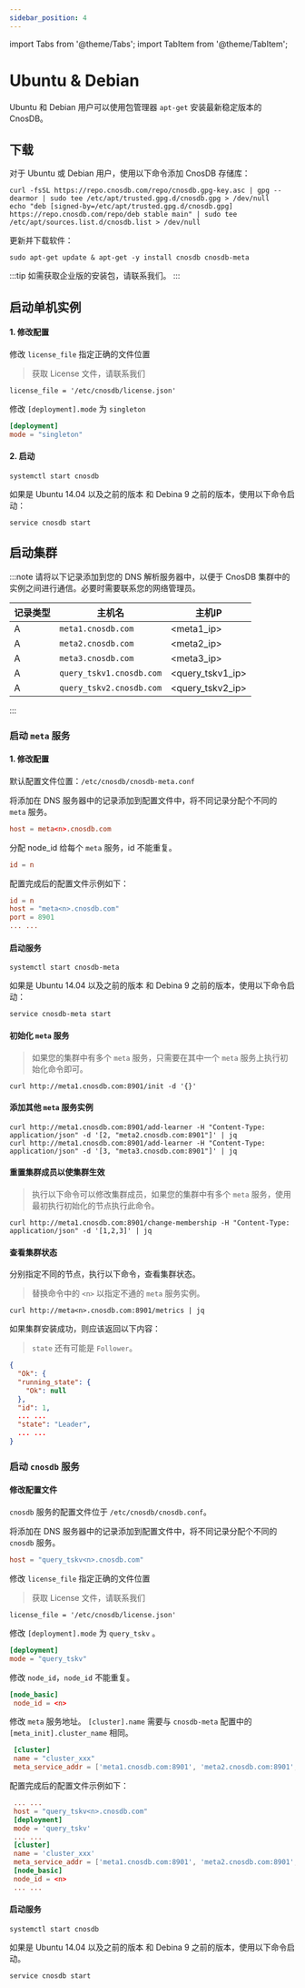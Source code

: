 ```yaml
---
sidebar_position: 4
---
```


import Tabs from '@theme/Tabs';
import TabItem from '@theme/TabItem';

# Ubuntu & Debian

Ubuntu 和 Debian 用户可以使用包管理器 `apt-get` 安装最新稳定版本的 CnosDB。

## 下载

<Tabs groupId="editions">
<TabItem value="Community" label="社区版">

对于 Ubuntu 或 Debian 用户，使用以下命令添加 CnosDB 存储库：

```shell
curl -fsSL https://repo.cnosdb.com/repo/cnosdb.gpg-key.asc | gpg --dearmor | sudo tee /etc/apt/trusted.gpg.d/cnosdb.gpg > /dev/null
echo "deb [signed-by=/etc/apt/trusted.gpg.d/cnosdb.gpg] https://repo.cnosdb.com/repo/deb stable main" | sudo tee /etc/apt/sources.list.d/cnosdb.list > /dev/null
```

更新并下载软件：

```shell
sudo apt-get update & apt-get -y install cnosdb cnosdb-meta
```

</TabItem>
<TabItem value="Enterprise" label="企业版">

:::tip
如需获取企业版的安装包，请联系我们。
:::

</TabItem>
</Tabs>

## 启动单机实例

#### 1. 修改配置
<Tabs groupId="editions">
<TabItem value="Community" label="社区版">

</TabItem>
<TabItem value="Enterprise" label="企业版">

修改 `license_file` 指定正确的文件位置
> 获取 License 文件，请联系我们

```shell
license_file = '/etc/cnosdb/license.json'
```

</TabItem>
</Tabs>

修改 `[deployment].mode` 为 `singleton`

```toml
[deployment]
mode = "singleton"
```

#### 2. 启动

```shell
systemctl start cnosdb
```

如果是 Ubuntu 14.04 以及之前的版本 和 Debina 9 之前的版本，使用以下命令启动：

```shell
service cnosdb start
```

## 启动集群

:::note
请将以下记录添加到您的 DNS 解析服务器中，以便于 CnosDB 集群中的实例之间进行通信。必要时需要联系您的网络管理员。

| 记录类型      | 主机名 | 主机IP |
| ----------- | ----------- | -----------|
| A           | `meta1.cnosdb.com`       |  <meta1_ip>          |
| A           | `meta2.cnosdb.com`       |  <meta2_ip>          |
| A           | `meta3.cnosdb.com`       |  <meta3_ip>          |
| A           | `query_tskv1.cnosdb.com` |  <query_tskv1_ip>    |
| A           | `query_tskv2.cnosdb.com` |  <query_tskv2_ip>    |
:::

### 启动 `meta` 服务

#### 1. 修改配置

默认配置文件位置：`/etc/cnosdb/cnosdb-meta.conf`

将添加在 DNS 服务器中的记录添加到配置文件中，将不同记录分配个不同的 `meta` 服务。

```toml
host = meta<n>.cnosdb.com
```

分配 node_id 给每个 `meta` 服务，id 不能重复。

```toml
id = n
```

配置完成后的配置文件示例如下：

```toml
id = n
host = "meta<n>.cnosdb.com"
port = 8901
... ...
```

#### 启动服务

```shell
systemctl start cnosdb-meta
```

如果是 Ubuntu 14.04 以及之前的版本 和 Debina 9 之前的版本，使用以下命令启动：

```shell
service cnosdb-meta start
```

#### 初始化 `meta` 服务

> 如果您的集群中有多个 `meta` 服务，只需要在其中一个 `meta` 服务上执行初始化命令即可。

```shell
curl http://meta1.cnosdb.com:8901/init -d '{}'
```

#### 添加其他 `meta` 服务实例

```shell
curl http://meta1.cnosdb.com:8901/add-learner -H "Content-Type: application/json" -d '[2, "meta2.cnosdb.com:8901"]' | jq
curl http://meta1.cnosdb.com:8901/add-learner -H "Content-Type: application/json" -d '[3, "meta3.cnosdb.com:8901"]' | jq
```

#### 重置集群成员以使集群生效

> 执行以下命令可以修改集群成员，如果您的集群中有多个 `meta` 服务，使用最初执行初始化的节点执行此命令。

```shell
curl http://meta1.cnosdb.com:8901/change-membership -H "Content-Type: application/json" -d '[1,2,3]' | jq
```

#### 查看集群状态

分别指定不同的节点，执行以下命令，查看集群状态。
> 替换命令中的 `<n>` 以指定不通的 `meta` 服务实例。

```shell
curl http://meta<n>.cnosdb.com:8901/metrics | jq
```

如果集群安装成功，则应该返回以下内容：
> `state` 还有可能是 `Follower`。

```json
{
  "Ok": {
  "running_state": {
    "Ok": null
  },
  "id": 1,
  ... ...
  "state": "Leader",
  ... ...
}
```

### 启动 `cnosdb` 服务

#### 修改配置文件

`cnosdb` 服务的配置文件位于 `/etc/cnosdb/cnosdb.conf`。

将添加在 DNS 服务器中的记录添加到配置文件中，将不同记录分配个不同的 `cnosdb` 服务。

```toml
host = "query_tskv<n>.cnosdb.com"
```

<Tabs groupId="editions">
<TabItem value="Community" label="社区版">

</TabItem>
<TabItem value="Enterprise" label="企业版">

修改 `license_file` 指定正确的文件位置
> 获取 License 文件，请联系我们

```shell
license_file = '/etc/cnosdb/license.json'
```

</TabItem>
</Tabs>

修改 `[deployment].mode` 为 `query_tskv` 。

```toml
[deployment]
mode = "query_tskv"
```

修改 `node_id`，`node_id` 不能重复。

```toml
[node_basic]
 node_id = <n>
```

修改 `meta` 服务地址。
`[cluster].name` 需要与 `cnosdb-meta` 配置中的`[meta_init].cluster_name` 相同。

```toml
 [cluster]
 name = "cluster_xxx"
 meta_service_addr = ['meta1.cnosdb.com:8901', 'meta2.cnosdb.com:8901', 'meta3.cnosdb.com:8901']
```

配置完成后的配置文件示例如下：

```toml
 ... ...
 host = "query_tskv<n>.cnosdb.com"
 [deployment]
 mode = 'query_tskv'
 ... ...
 [cluster]
 name = 'cluster_xxx'
 meta_service_addr = ['meta1.cnosdb.com:8901', 'meta2.cnosdb.com:8901', 'meta3.cnosdb.com:8901']
 [node_basic]
 node_id = <n>
 ... ...
```

#### 启动服务

```shell
systemctl start cnosdb
```

如果是 Ubuntu 14.04 以及之前的版本 和 Debina 9 之前的版本，使用以下命令启动。

```shell
service cnosdb start
```
